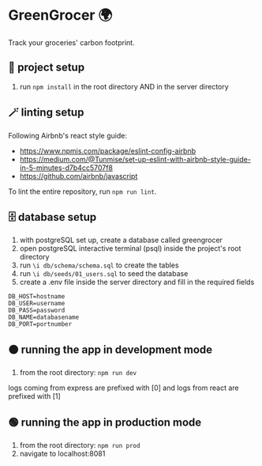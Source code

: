 # GreenGrocer 🌍
Track your groceries' carbon footprint.

## 🔧 project setup 
1. run `npm install` in the root directory AND in the server directory

## 🪄 linting setup
Following Airbnb's react style guide:
- https://www.npmjs.com/package/eslint-config-airbnb
- https://medium.com/@Tunmise/set-up-eslint-with-airbnb-style-guide-in-5-minutes-d7b4cc5707f8
- https://github.com/airbnb/javascript

To lint the entire repository, run `npm run lint`.


## 🗄️ database setup
1. with postgreSQL set up, create a database called greengrocer
2. open postgreSQL interactive terminal (psql) inside the project's root directory
3. run `\i db/schema/schema.sql` to create the tables 
4. run `\i db/seeds/01_users.sql` to seed the database
5. create a .env file inside the server directory and fill in the required fields
```
DB_HOST=hostname
DB_USER=username
DB_PASS=password
DB_NAME=databasename
DB_PORT=portnumber
```

## 🟠 running the app in development mode
1. from the root directory: `npm run dev`

logs coming from express are prefixed with [0] and logs from react are prefixed with [1]


## 🟢 running the app in production mode
1. from the root directory: `npm run prod`
2. navigate to localhost:8081


